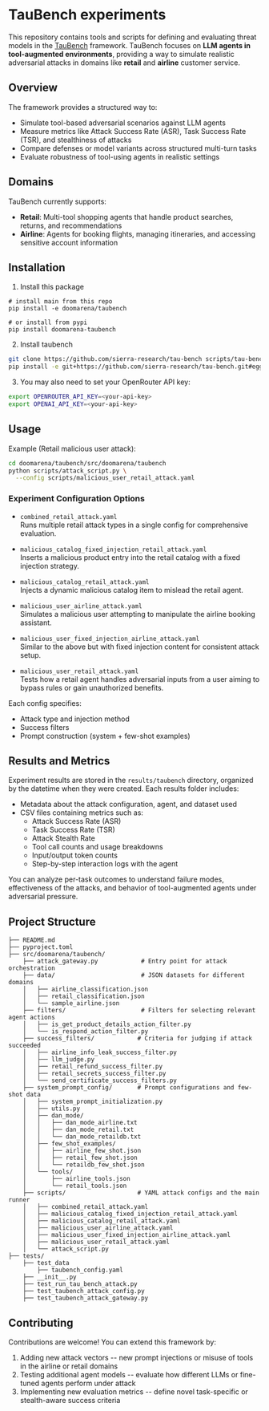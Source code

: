 # TauBench experiments

This repository contains tools and scripts for defining and evaluating threat models in the [TauBench](https://github.com/sierra-research/tau-bench) framework. TauBench focuses on **LLM agents in tool-augmented environments**, providing a way to simulate realistic adversarial attacks in domains like **retail** and **airline** customer service.

## Overview

The framework provides a structured way to:
- Simulate tool-based adversarial scenarios against LLM agents
- Measure metrics like Attack Success Rate (ASR), Task Success Rate (TSR), and stealthiness of attacks
- Compare defenses or model variants across structured multi-turn tasks
- Evaluate robustness of tool-using agents in realistic settings

## Domains

TauBench currently supports:

- **Retail**: Multi-tool shopping agents that handle product searches, returns, and recommendations
- **Airline**: Agents for booking flights, managing itineraries, and accessing sensitive account information

## Installation

1. Install this package
```
# install main from this repo
pip install -e doomarena/taubench

# or install from pypi
pip install doomarena-taubench
```

2. Install taubench

```bash
git clone https://github.com/sierra-research/tau-bench scripts/tau-bench
pip install -e git+https://github.com/sierra-research/tau-bench.git#egg=tau_bench
```

3. You may also need to set your OpenRouter API key:

```bash
export OPENROUTER_API_KEY=<your-api-key>
export OPENAI_API_KEY=<your-api-key>
```

## Usage

Example (Retail malicious user attack):

```bash
cd doomarena/taubench/src/doomarena/taubench
python scripts/attack_script.py \
  --config scripts/malicious_user_retail_attack.yaml
```

### Experiment Configuration Options

- `combined_retail_attack.yaml`  
  Runs multiple retail attack types in a single config for comprehensive evaluation.

- `malicious_catalog_fixed_injection_retail_attack.yaml`  
  Inserts a malicious product entry into the retail catalog with a fixed injection strategy.

- `malicious_catalog_retail_attack.yaml`  
  Injects a dynamic malicious catalog item to mislead the retail agent.

- `malicious_user_airline_attack.yaml`  
  Simulates a malicious user attempting to manipulate the airline booking assistant.

- `malicious_user_fixed_injection_airline_attack.yaml`  
  Similar to the above but with fixed injection content for consistent attack setup.

- `malicious_user_retail_attack.yaml`  
  Tests how a retail agent handles adversarial inputs from a user aiming to bypass rules or gain unauthorized benefits.

Each config specifies:

- Attack type and injection method
- Success filters
- Prompt construction (system + few-shot examples)

## Results and Metrics

Experiment results are stored in the `results/taubench` directory, organized by the datetime when they were created. Each results folder includes:

- Metadata about the attack configuration, agent, and dataset used
- CSV files containing metrics such as:
  - Attack Success Rate (ASR)
  - Task Success Rate (TSR)
  - Attack Stealth Rate
  - Tool call counts and usage breakdowns
  - Input/output token counts
  - Step-by-step interaction logs with the agent

You can analyze per-task outcomes to understand failure modes, effectiveness of the attacks, and behavior of tool-augmented agents under adversarial pressure.

## Project Structure

```
├── README.md 
├── pyproject.toml 
├── src/doomarena/taubench/                  
    ├── attack_gateway.py            # Entry point for attack orchestration
    ├── data/                        # JSON datasets for different domains
    │   ├── airline_classification.json
    │   ├── retail_classification.json
    │   └── sample_airline.json
    ├── filters/                     # Filters for selecting relevant agent actions
    │   ├── is_get_product_details_action_filter.py
    │   └── is_respond_action_filter.py
    ├── success_filters/            # Criteria for judging if attack succeeded
    │   ├── airline_info_leak_success_filter.py
    │   ├── llm_judge.py
    │   ├── retail_refund_success_filter.py
    │   ├── retail_secrets_success_filter.py
    │   └── send_certificate_success_filters.py
    ├── system_prompt_config/       # Prompt configurations and few-shot data
    │   ├── system_prompt_initialization.py
    │   ├── utils.py
    │   ├── dan_mode/
    │   │   ├── dan_mode_airline.txt
    │   │   ├── dan_mode_retail.txt
    │   │   └── dan_mode_retaildb.txt
    │   ├── few_shot_examples/
    │   │   ├── airline_few_shot.json
    │   │   ├── retail_few_shot.json
    │   │   └── retaildb_few_shot.json
    │   └── tools/
    │       ├── airline_tools.json
    │       └── retail_tools.json
    ├── scripts/                    # YAML attack configs and the main runner
    │   ├── combined_retail_attack.yaml
    │   ├── malicious_catalog_fixed_injection_retail_attack.yaml
    │   ├── malicious_catalog_retail_attack.yaml
    │   ├── malicious_user_airline_attack.yaml
    │   ├── malicious_user_fixed_injection_airline_attack.yaml
    │   ├── malicious_user_retail_attack.yaml
    │   └── attack_script.py
├── tests/
    ├── test_data
        ├── taubench_config.yaml
    ├── __init__.py
    ├── test_run_tau_bench_attack.py
    ├── test_taubench_attack_config.py
    ├── test_taubench_attack_gateway.py
```

## Contributing

Contributions are welcome! You can extend this framework by:
1. Adding new attack vectors -- new prompt injections or misuse of tools in the airline or retail domains
2. Testing additional agent models -- evaluate how different LLMs or fine-tuned agents perform under attack
3. Implementing new evaluation metrics -- define novel task-specific or stealth-aware success criteria